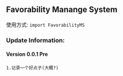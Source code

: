 ## Favorability Manange System

使用方式: `import FavorabilityMS`

### Update Information:
#### Version 0.0.1 Pre
`1.记录一个好点子(大概?)`
